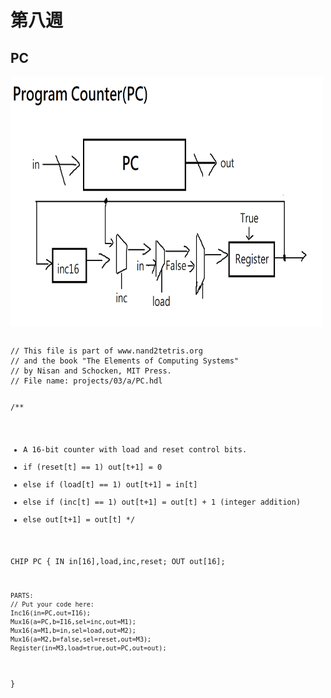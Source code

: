 # 第八週

## PC
<img src="https://github.com/owen4096/co109a/blob/master/03/a/PC.png" width="500" height="400"  align=center /> 
<pre><code>
// This file is part of www.nand2tetris.org
// and the book "The Elements of Computing Systems"
// by Nisan and Schocken, MIT Press.
// File name: projects/03/a/PC.hdl

/**
 * A 16-bit counter with load and reset control bits.
 * if      (reset[t] == 1) out[t+1] = 0
 * else if (load[t] == 1)  out[t+1] = in[t]
 * else if (inc[t] == 1)   out[t+1] = out[t] + 1  (integer addition)
 * else                    out[t+1] = out[t]
 */

CHIP PC {
    IN in[16],load,inc,reset;
    OUT out[16];

    PARTS:
    // Put your code here:
    Inc16(in=PC,out=I16);
    Mux16(a=PC,b=I16,sel=inc,out=M1);
    Mux16(a=M1,b=in,sel=load,out=M2);
    Mux16(a=M2,b=false,sel=reset,out=M3);
    Register(in=M3,load=true,out=PC,out=out);
}
</code></pre>
